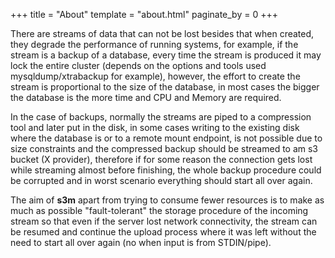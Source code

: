 +++
title = "About"
template = "about.html"
paginate_by = 0
+++

There are streams of data that can not be lost besides that when created,
they degrade the performance of running systems, for example, if the stream
is a backup of a database, every time the stream is produced it may lock the
entire cluster (depends on the options and tools used mysqldump/xtrabackup for
example), however, the effort to create the stream is proportional to the size
of the database, in most cases the bigger the database is the more time
and CPU and Memory are required.

In the case of backups, normally the streams are piped to a compression tool
and later put in the disk, in some cases writing to the existing disk where
the database is or to a remote mount endpoint, is not possible due to size
constraints and the compressed backup should be streamed to am s3 bucket (X
provider), therefore if for some reason the connection gets lost while streaming
almost before finishing, the whole backup procedure could be corrupted and in
worst scenario everything should start all over again.

The aim of **s3m** apart from trying to consume fewer resources is to make as
much as possible "fault-tolerant" the storage procedure of the incoming stream
so that even if the server lost network connectivity, the stream can be resumed
and continue the upload process where it was left without the need to start all
over again (no when input is from STDIN/pipe).